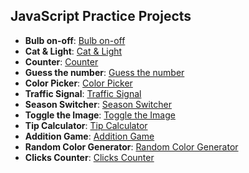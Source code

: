 ## JavaScript Practice Projects

- **Bulb on-off**: [Bulb on-off](https://bulb-on-off-navy.vercel.app/)
- **Cat & Light**: [Cat & Light](https://cat-bulb.vercel.app/)
- **Counter**: [Counter](https://counter-chi-two.vercel.app/)
- **Guess the number**: [Guess the number](https://guess-the-number-ruby.vercel.app/)
- **Color Picker**: [Color Picker](https://color-picker-flame-iota.vercel.app/)
- **Traffic Signal**: [Traffic Signal](https://traffic-signal-phi.vercel.app/)
- **Season Switcher**: [Season Switcher](https://season-switcher.vercel.app/)
- **Toggle the Image**: [Toggle the Image](https://toggle-image.vercel.app/)
- **Tip Calculator**: [Tip Calculator](https://tip-calculator-nu-ashen.vercel.app/)
- **Addition Game**: [Addition Game](https://addition-game-beta.vercel.app/)
- **Random Color Generator**: [Random Color Generator](https://random-color-generate-peach.vercel.app/)
- **Clicks Counter**: [Clicks Counter](https://clicks-counter.vercel.app/)


